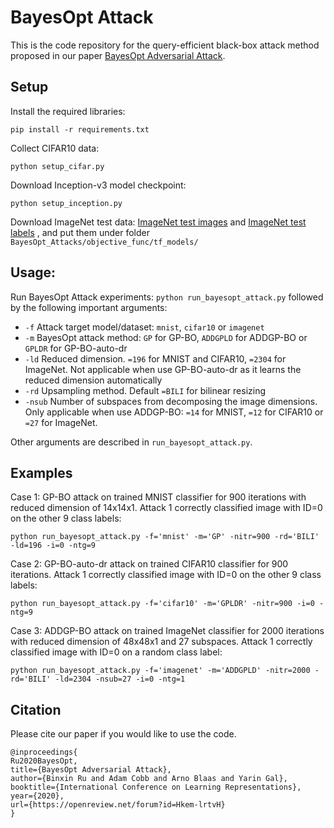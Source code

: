 # BayesOpt Attack

This is the code repository for the query-efficient black-box attack method proposed in our paper [BayesOpt Adversarial Attack](https://openreview.net/pdf?id=Hkem-lrtvH). 

## Setup

Install the required libraries:
```
pip install -r requirements.txt 
```
Collect CIFAR10 data:
```
python setup_cifar.py
```
Download Inception-v3 model checkpoint: 
```
python setup_inception.py
```
Download ImageNet test data: [ImageNet test images](http://www-personal.umich.edu/~timtu/Downloads/imagenet_npy/imagenet_test_data.npy) and [ImageNet test labels](http://www-personal.umich.edu/~timtu/Downloads/imagenet_npy/imagenet_test_labels.npy) , and put them under folder `BayesOpt_Attacks/objective_func/tf_models/`


## Usage:

Run BayesOpt Attack experiments: `python run_bayesopt_attack.py` followed by the following important arguments:
* `-f`  Attack target model/dataset: `mnist`, `cifar10` or `imagenet`
* `-m`  BayesOpt attack method: `GP` for GP-BO, `ADDGPLD` for ADDGP-BO or `GPLDR` for GP-BO-auto-dr
* `-ld`  Reduced dimension. `=196` for MNIST and CIFAR10, `=2304` for ImageNet. Not applicable when use GP-BO-auto-dr as it learns the reduced dimension automatically
* `-rd`  Upsampling method. Default `=BILI` for bilinear resizing
* `-nsub`  Number of subspaces from decomposing the image dimensions. Only applicable when use ADDGP-BO: `=14` for MNIST, `=12` for CIFAR10 or `=27` for ImageNet.

Other arguments are described in `run_bayesopt_attack.py`.

## Examples
  Case 1: GP-BO attack on trained MNIST classifier for 900 iterations with reduced dimension of 14x14x1. Attack 1 correctly classified image with ID=0 on the other 9 class labels: 
  ```
  python run_bayesopt_attack.py -f='mnist' -m='GP' -nitr=900 -rd='BILI' -ld=196 -i=0 -ntg=9
  ```
 
  Case 2: GP-BO-auto-dr attack on trained CIFAR10 classifier for 900 iterations. Attack 1 correctly classified image with ID=0  on the other 9 class labels: 
  ```
  python run_bayesopt_attack.py -f='cifar10' -m='GPLDR' -nitr=900 -i=0 -ntg=9
  ```
  Case 3: ADDGP-BO attack on trained ImageNet classifier for 2000 iterations with reduced dimension of 48x48x1 and 27 subspaces. Attack 1 correctly classified image with ID=0  on a random class label: 
  ```
  python run_bayesopt_attack.py -f='imagenet' -m='ADDGPLD' -nitr=2000 -rd='BILI' -ld=2304 -nsub=27 -i=0 -ntg=1 
  ```

## Citation
Please cite our paper if you would like to use the code.

```
@inproceedings{
Ru2020BayesOpt,
title={BayesOpt Adversarial Attack},
author={Binxin Ru and Adam Cobb and Arno Blaas and Yarin Gal},
booktitle={International Conference on Learning Representations},
year={2020},
url={https://openreview.net/forum?id=Hkem-lrtvH}
}
```